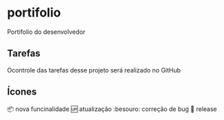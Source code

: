 # portifolio
Portifolio do desenvolvedor

## Tarefas

Ocontrole das tarefas desse projeto será realizado no GitHub

## Ícones

:package: nova funcinalidade
:up: atualização
:besouro: correção de bug
:checkered_flag: release
